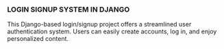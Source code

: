 ### LOGIN SIGNUP SYSTEM IN DJANGO
This Django-based login/signup project offers a streamlined user authentication system. Users can easily create accounts, log in, and enjoy personalized content.
